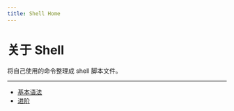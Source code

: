```yaml
---
title: Shell Home
---
```


关于 Shell
==========

将自己使用的命令整理成 shell 脚本文件。

---

-   [基本语法][basics]
-   [进阶][advanced-techniques]

  [basics]: basics.md
  [advanced-techniques]: advanced-techniques.md
